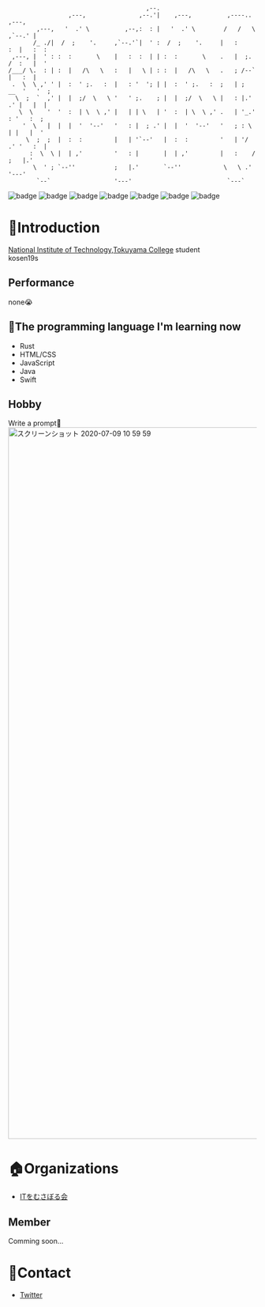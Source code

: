 ```
                                       ,--.
                 ,---,               ,--.'|    ,---,          ,----..       ,---,
        ,---,   '  .' \          ,--,:  : |   '  .' \        /   /   \   ,`--.' |
       /_ ./|  /  ;    '.     ,`--.'`|  ' :  /  ;    '.     |   :     :  |   :  :
 ,---, |  ' : :  :       \    |   :  :  | | :  :       \    .   |  ;. /  :   |  '
/___/ \.  : | :  |   /\   \   :   |   \ | : :  |   /\   \   .   ; /--`   |   :  |
 .  \  \ ,' ' |  :  ' ;.   :  |   : '  '; | |  :  ' ;.   :  ;   | ;  __  '   '  ;
  \  ;  `  ,' |  |  ;/  \   \ '   ' ;.    ; |  |  ;/  \   \ |   : |.' .' |   |  |
   \  \    '  '  :  | \  \ ,' |   | | \   | '  :  | \  \ ,' .   | '_.' : '   :  ;
    '  \   |  |  |  '  '--'   '   : |  ; .' |  |  '  '--'   '   ; : \  | |   |  '
     \  ;  ;  |  :  :         |   | '`--'   |  :  :         '   | '/  .' '   :  |
      :  \  \ |  | ,'         '   : |       |  | ,'         |   :    /   ;   |.'
       \  ' ; `--''           ;   |.'       `--''            \   \ .'    '---'
        `--`                  '---'                           `---`

```
![badge](https://img.shields.io/badge/Apple-respect-orange.svg?style=flat)
![badge](https://img.shields.io/badge/Mac-Love-ff69b4.svg?style=flat)
![badge](https://img.shields.io/badge/Java-Good-brightgreen.svg?style=flat)
![badge](https://img.shields.io/badge/HTML-Good-information.svg?style=flat)
![badge](https://img.shields.io/badge/JavaScript-Good-brightgreen.svg?style=flat)
![badge](https://img.shields.io/badge/Rust-soso-important.svg?style=flat)
![badge](https://img.shields.io/badge/PRO-になりたい-blueviolet.svg?style=flat)
# :tada:Introduction
[National Institute of Technology,Tokuyama College](https://www.tokuyama.ac.jp) student<br>
kosen19s
## Performance
none:sob:

## :book:The programming language I'm learning now
- Rust
- HTML/CSS
- JavaScript
- Java
- Swift

## Hobby
Write a prompt:heartbeat:<br>
<img width="1440" alt="スクリーンショット 2020-07-09 10 59 59" src="https://user-images.githubusercontent.com/57137136/86988524-654c9780-c1d3-11ea-913b-d6c234a8692c.png">


# :house:Organizations
- [ITをむさぼる会](https://github.com/tokuyama-it)
## Member
Comming soon...

# :postbox:Contact
- [Twitter](https://twitter.com/x7jkUzTfgbF4gBd)


